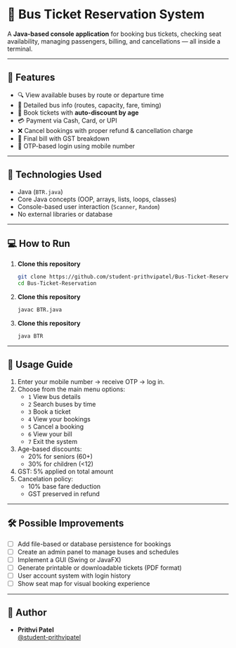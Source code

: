 # 🚌 Bus Ticket Reservation System

A **Java-based console application** for booking bus tickets, checking seat availability, managing passengers, billing, and cancellations — all inside a terminal.

---

## 🚀 Features

- 🔍 View available buses by route or departure time  
- 🧾 Detailed bus info (routes, capacity, fare, timing)  
- 🎫 Book tickets with **auto-discount by age**  
- 💳 Payment via Cash, Card, or UPI  
- ❌ Cancel bookings with proper refund & cancellation charge  
- 🧮 Final bill with GST breakdown  
- 🔐 OTP-based login using mobile number

---

## 🧰 Technologies Used

- Java (`BTR.java`)
- Core Java concepts (OOP, arrays, lists, loops, classes)
- Console-based user interaction (`Scanner`, `Random`)
- No external libraries or database

---

## 💻 How to Run

1. **Clone this repository**
   ```bash
   git clone https://github.com/student-prithvipatel/Bus-Ticket-Reservation.git
   cd Bus-Ticket-Reservation

2. **Clone this repository**
   ```bash
   javac BTR.java

3. **Clone this repository**
   ```bash
   java BTR

---

## 📝 Usage Guide

1. Enter your mobile number → receive OTP → log in.
2. Choose from the main menu options:
   - `1` View bus details
   - `2` Search buses by time
   - `3` Book a ticket
   - `4` View your bookings
   - `5` Cancel a booking
   - `6` View your bill
   - `7` Exit the system
3. Age-based discounts:
   - 20% for seniors (60+)
   - 30% for children (<12)
4. GST: 5% applied on total amount
5. Cancelation policy:
   - 10% base fare deduction
   - GST preserved in refund

---

## 🛠️ Possible Improvements

- [ ] Add file-based or database persistence for bookings
- [ ] Create an admin panel to manage buses and schedules
- [ ] Implement a GUI (Swing or JavaFX)
- [ ] Generate printable or downloadable tickets (PDF format)
- [ ] User account system with login history
- [ ] Show seat map for visual booking experience

---

## 👤 Author

- **Prithvi Patel**  
  [@student-prithvipatel](https://github.com/student-prithvipatel)

